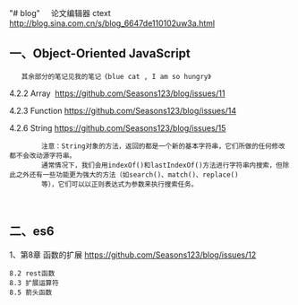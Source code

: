 "# blog"     论文编辑器 ctext http://blog.sina.com.cn/s/blog_6647de110102uw3a.html

##  一、Object-Oriented JavaScript       

       其余部分的笔记见我的笔记《blue cat , I am so hungry》
     
4.2.2 Array  https://github.com/Seasons123/blog/issues/11

4.2.3 Function https://github.com/Seasons123/blog/issues/14

4.2.6 String  https://github.com/Seasons123/blog/issues/15

            注意：String对象的方法，返回的都是一个新的基本字符串，它们所做的任何修改都不会改动源字符串。
            通常情况下，我们会用indexOf()和lastIndexOf()方法进行字符串内搜索，但除此之外还有一些功能更为强大的方法（如search()、match()、replace()
            等），它们可以以正则表达式为参数来执行搜索任务。
    


## 二、es6

1、第8章 函数的扩展  https://github.com/Seasons123/blog/issues/12

    8.2 rest函数
    8.3 扩展运算符
    8.5 箭头函数
